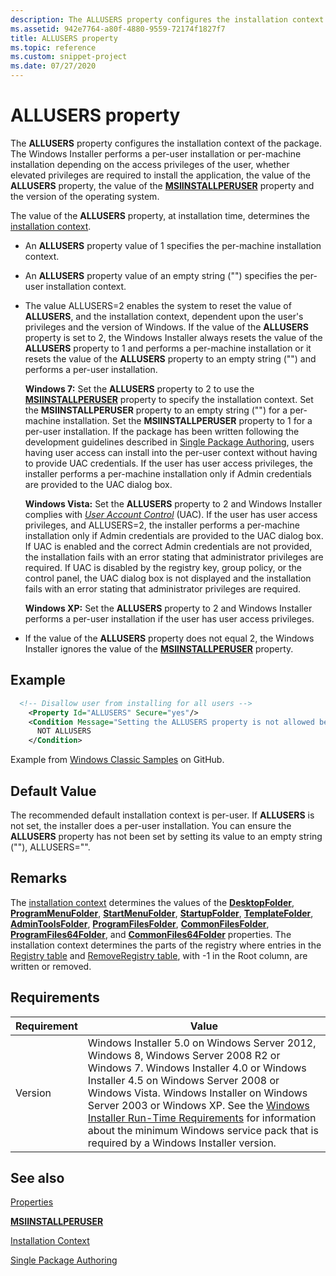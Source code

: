```yaml
---
description: The ALLUSERS property configures the installation context of the package.
ms.assetid: 942e7764-a80f-4880-9559-72174f1827f7
title: ALLUSERS property
ms.topic: reference
ms.custom: snippet-project
ms.date: 07/27/2020
---
```


# ALLUSERS property

The **ALLUSERS** property configures the installation context of the package. The Windows Installer performs a per-user installation or per-machine installation depending on the access privileges of the user, whether elevated privileges are required to install the application, the value of the **ALLUSERS** property, the value of the [**MSIINSTALLPERUSER**](msiinstallperuser.md) property and the version of the operating system.

The value of the **ALLUSERS** property, at installation time, determines the [installation context](installation-context.md).

-   An **ALLUSERS** property value of 1 specifies the per-machine installation context.
-   An **ALLUSERS** property value of an empty string ("") specifies the per-user installation context.
-   The value ALLUSERS=2 enables the system to reset the value of **ALLUSERS**, and the installation context, dependent upon the user's privileges and the version of Windows. If the value of the **ALLUSERS** property is set to 2, the Windows Installer always resets the value of the **ALLUSERS** property to 1 and performs a per-machine installation or it resets the value of the **ALLUSERS** property to an empty string ("") and performs a per-user installation. 

    **Windows 7:** Set the **ALLUSERS** property to 2 to use the [**MSIINSTALLPERUSER**](msiinstallperuser.md) property to specify the installation context. Set the **MSIINSTALLPERUSER** property to an empty string ("") for a per-machine installation. Set the **MSIINSTALLPERUSER** property to 1 for a per-user installation. If the package has been written following the development guidelines described in [Single Package Authoring](single-package-authoring.md), users having user access can install into the per-user context without having to provide UAC credentials. If the user has user access privileges, the installer performs a per-machine installation only if Admin credentials are provided to the UAC dialog box.

    **Windows Vista:** Set the **ALLUSERS** property to 2 and Windows Installer complies with [*User Account Control*](u-gly.md) (UAC). If the user has user access privileges, and ALLUSERS=2, the installer performs a per-machine installation only if Admin credentials are provided to the UAC dialog box. If UAC is enabled and the correct Admin credentials are not provided, the installation fails with an error stating that administrator privileges are required. If UAC is disabled by the registry key, group policy, or the control panel, the UAC dialog box is not displayed and the installation fails with an error stating that administrator privileges are required.

    **Windows XP:** Set the **ALLUSERS** property to 2 and Windows Installer performs a per-user installation if the user has user access privileges.

-   If the value of the **ALLUSERS** property does not equal 2, the Windows Installer ignores the value of the [**MSIINSTALLPERUSER**](msiinstallperuser.md) property.

## Example

```xml
  <!-- Disallow user from installing for all users -->
    <Property Id="ALLUSERS" Secure="yes"/>
    <Condition Message="Setting the ALLUSERS property is not allowed because [ProductName] is a per-user application. Setup will now exit.">
      NOT ALLUSERS
    </Condition>
```

Example from [Windows Classic Samples](https://github.com/microsoft/Windows-classic-samples/blob/1d363ff4bd17d8e20415b92e2ee989d615cc0d91/Samples/DesktopToasts/CPP/Product.wxs) on GitHub.

## Default Value

The recommended default installation context is per-user. If **ALLUSERS** is not set, the installer does a per-user installation. You can ensure the **ALLUSERS** property has not been set by setting its value to an empty string (""), ALLUSERS="".

## Remarks

The [installation context](installation-context.md) determines the values of the [**DesktopFolder**](desktopfolder.md), [**ProgramMenuFolder**](programmenufolder.md), [**StartMenuFolder**](startmenufolder.md), [**StartupFolder**](startupfolder.md), [**TemplateFolder**](templatefolder.md), [**AdminToolsFolder**](admintoolsfolder.md), [**ProgramFilesFolder**](programfilesfolder.md), [**CommonFilesFolder**](commonfilesfolder.md), [**ProgramFiles64Folder**](programfiles64folder.md), and [**CommonFiles64Folder**](commonfiles64folder.md) properties. The installation context determines the parts of the registry where entries in the [Registry table](registry-table.md) and [RemoveRegistry table](removeregistry-table.md), with -1 in the Root column, are written or removed.

## Requirements



| Requirement | Value |
|--------------------|--------------------------------------------------------------------------------------------------------------------------------------------------------------------------------------------------------------------------------------------------------------------------------------------------------------------------------------------------------------------------------------------------------------------------------------------------|
| Version<br/> | Windows Installer 5.0 on Windows Server 2012, Windows 8, Windows Server 2008 R2 or Windows 7. Windows Installer 4.0 or Windows Installer 4.5 on Windows Server 2008 or Windows Vista. Windows Installer on Windows Server 2003 or Windows XP. See the [Windows Installer Run-Time Requirements](windows-installer-portal.md) for information about the minimum Windows service pack that is required by a Windows Installer version.<br/> |



## See also

<dl> <dt>

[Properties](properties.md)
</dt> <dt>

[**MSIINSTALLPERUSER**](msiinstallperuser.md)
</dt> <dt>

[Installation Context](installation-context.md)
</dt> <dt>

[Single Package Authoring](single-package-authoring.md)
</dt> </dl>

 

 




